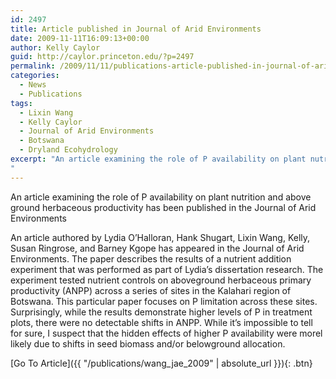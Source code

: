 ```yaml
---
id: 2497
title: Article published in Journal of Arid Environments
date: 2009-11-11T16:09:13+00:00
author: Kelly Caylor
guid: http://caylor.princeton.edu/?p=2497
permalink: /2009/11/11/publications-article-published-in-journal-of-arid-environments/
categories:
  - News
  - Publications
tags:
  - Lixin Wang
  - Kelly Caylor
  - Journal of Arid Environments
  - Botswana
  - Dryland Ecohydrology
excerpt: "An article examining the role of P availability on plant nutrition and above ground herbaceous productivity has been published in the Journal of Arid Environments
"
---
```

An article examining the role of P availability on plant nutrition and above ground herbaceous productivity has been published in the Journal of Arid Environments

<!--more-->

An article authored by Lydia O’Halloran, Hank Shugart, Lixin Wang, Kelly, Susan Ringrose, and Barney Kgope has appeared in the Journal of Arid Environments. The paper describes the results of a nutrient addition experiment that was performed as part of Lydia’s dissertation research. The experiment tested nutrient controls on aboveground herbaceous primary productivity (ANPP) across a series of sites in the Kalahari region of Botswana. This particular paper focuses on P limitation across these sites. Surprisingly, while the results demonstrate higher levels of P in treatment plots, there were no detectable shifts in ANPP. While it’s impossible to tell for sure, I suspect that the hidden effects of higher P availability were morel likely due to shifts in seed biomass and/or belowground allocation. 

[Go To Article]({{ "/publications/wang_jae_2009" | absolute_url }}){: .btn}
